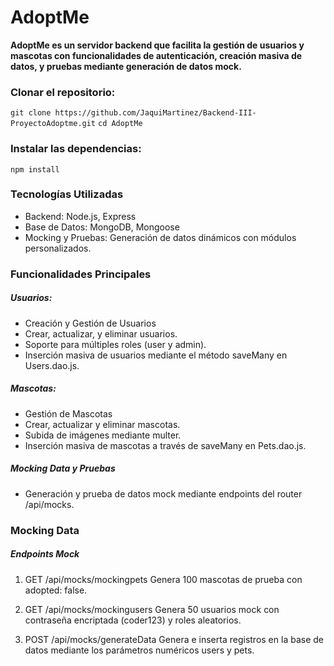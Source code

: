 # AdoptMe

**AdoptMe es un servidor backend que facilita la gestión de usuarios y mascotas con funcionalidades de autenticación, creación masiva de datos, y pruebas mediante generación de datos mock.**

### Clonar el repositorio:
`git clone https://github.com/JaquiMartinez/Backend-III-ProyectoAdoptme.git`
`cd AdoptMe`

### Instalar las dependencias:
`npm install`

### Tecnologías Utilizadas
- Backend: Node.js, Express
- Base de Datos: MongoDB, Mongoose
- Mocking y Pruebas: Generación de datos dinámicos con módulos personalizados.

### Funcionalidades Principales
##### Usuarios:
- Creación y Gestión de Usuarios
- Crear, actualizar, y eliminar usuarios.
- Soporte para múltiples roles (user y admin).
- Inserción masiva de usuarios mediante el método saveMany en Users.dao.js.

##### Mascotas:
- Gestión de Mascotas
- Crear, actualizar y eliminar mascotas.
- Subida de imágenes mediante multer.
- Inserción masiva de mascotas a través de saveMany en Pets.dao.js.

##### Mocking Data y Pruebas
- Generación y prueba de datos mock mediante endpoints del router /api/mocks.

### Mocking Data
##### Endpoints Mock
1.  GET /api/mocks/mockingpets
Genera 100 mascotas de prueba con adopted: false.

2. GET /api/mocks/mockingusers
Genera 50 usuarios mock con contraseña encriptada (coder123) y roles aleatorios.

3. POST /api/mocks/generateData
Genera e inserta registros en la base de datos mediante los parámetros numéricos users y pets.